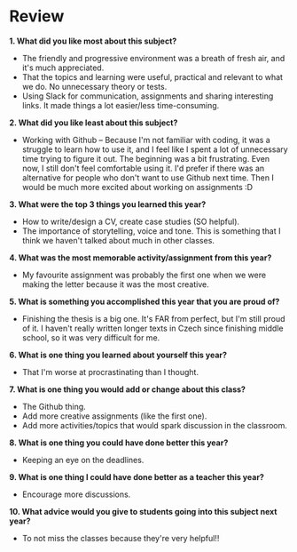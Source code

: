 # Review

**1. What did you like most about this subject?**
- The friendly and progressive environment was a breath of fresh air, and it's much appreciated.
- That the topics and learning were useful, practical and relevant to what we do. No unnecessary theory or tests.
- Using Slack for communication, assignments and sharing interesting links. It made things a lot easier/less time-consuming.

**2. What did you like least about this subject?**
- Working with Github – Because I'm not familiar with coding, it was a struggle to learn how to use it, and I feel like I spent a lot of unnecessary time trying to figure it out. The beginning was a bit frustrating. Even now, I still don't feel comfortable using it. I'd prefer if there was an alternative for people who don't want to use Github next time. Then I would be much more excited about working on assignments :D

**3. What were the top 3 things you learned this year?**
- How to write/design a CV, create case studies (SO helpful).
- The importance of storytelling, voice and tone. This is something that I think we haven't talked about much in other classes.

**4. What was the most memorable activity/assignment from this year?**
- My favourite assignment was probably the first one when we were making the letter because it was the most creative.

**5. What is something you accomplished this year that you are proud of?**
- Finishing the thesis is a big one. It's FAR from perfect, but I'm still proud of it. I haven't really written longer texts in Czech since finishing middle school, so it was very difficult for me.

**6. What is one thing you learned about yourself this year?**
- That I'm worse at procrastinating than I thought.

**7. What is one thing you would add or change about this class?**
- The Github thing.
- Add more creative assignments (like the first one).
- Add more activities/topics that would spark discussion in the classroom.

**8. What is one thing you could have done better this year?**
- Keeping an eye on the deadlines.

**9. What is one thing I could have done better as a teacher this year?**
- Encourage more discussions.

**10. What advice would you give to students going into this subject next year?**
- To not miss the classes because they're very helpful!!
